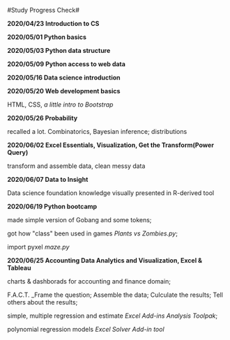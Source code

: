 #Study Progress Check#

**2020/04/23 Introduction to CS**

**2020/05/01 Python basics**

**2020/05/03 Python data structure**

**2020/05/09 Python access to web data**

**2020/05/16 Data science introduction**

**2020/05/20 Web development basics**


HTML, CSS, _a little intro to Bootstrap_



**2020/05/26 Probability**


recalled a lot. Combinatorics, Bayesian inference; distributions



**2020/06/02 Excel Essentials, Visualization, Get the Transform(Power Query)**


transform and assemble data, clean messy data



**2020/06/07 Data to Insight**


Data science foundation knowledge visually presented in R-derived tool




**2020/06/19 Python bootcamp**


made simple version of Gobang and some tokens;


got how "class" been used in games _Plants vs Zombies.py_;


import pyxel _maze.py_




**2020/06/25 Accounting Data Analytics and Visualization, Excel & Tableau**


charts & dashborads for accounting and finance domain;


F.A.C.T. _Frame the question; Assemble the data; Culculate the results; Tell others about the results;


simple, multiple regression and estimate _Excel Add-ins Analysis Toolpak_;


polynomial regression models _Excel Solver Add-in tool_
